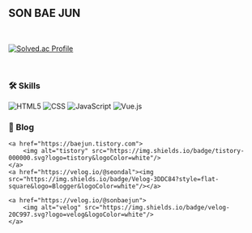 ## SON BAE JUN

<br>

[![Solved.ac Profile](http://mazassumnida.wtf/api/generate_badge?boj=thsqowns2)](https://solved.ac/thsqowns2)

<br>

### 🛠 Skills

<!-- ![Top Langs](https://github-readme-stats.vercel.app/api/top-langs/?username=sonbaejun&layout=demo&theme=demo) -->

![HTML5](https://img.shields.io/badge/html5-E34F26?style=for-the-badge&logo=html5&logoColor=white)
![CSS](https://img.shields.io/badge/css-1572B6?style=for-the-badge&logo=css3&logoColor=white)
![JavaScript](https://img.shields.io/badge/JavaScript-6DB33F?style=for-the-badge&logo=JavaScript&logoColor=white)
![Vue.js](https://img.shields.io/badge/vue.js-4FC08D?style=for-the-badge&logo=vue.js&logoColor=white)

### 📙 Blog
    <a href="https://baejun.tistory.com">
        <img alt="tistory" src="https://img.shields.io/badge/tistory-000000.svg?logo=tistory&logoColor=white"/>
    </a>
    <a href="https://velog.io/@seondal"><img src="https://img.shields.io/badge/Velog-3DDC84?style=flat-square&logo=Blogger&logoColor=white"/></a>

    <a href="https://velog.io/@sonbaejun">
        <img alt="velog" src="https://img.shields.io/badge/velog-20C997.svg?logo=velog&logoColor=white"/>
    </a>
  
<!--
### 📫 Contacts
**casperWebmon/casperWebmon** is a ✨ _special_ ✨ repository because its `README.md` (this file) appears on your GitHub profile.

Here are some ideas to get you started:

- 🔭 I’m currently working on ...
- 🌱 I’m currently learning ...
- 👯 I’m looking to collaborate on ...
- 🤔 I’m looking for help with ...
- 💬 Ask me about ...
- 📫 How to reach me: ...
- 😄 Pronouns: ...
- ⚡ Fun fact: ...
-->

